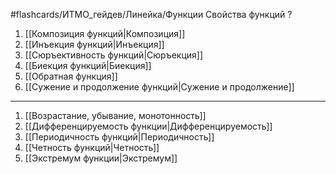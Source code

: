 #flashcards/ИТМО_гейдев/Линейка/Функции 
Свойства функций
?
1. [[Композиция функций|Композиция]]
2. [[Инъекция функций|Инъекция]]
3. [[Сюръективность функций|Сюръекция]]
4. [[Биекция функций|Биекция]]
5. [[Обратная функция]]
6. [[Сужение и продолжение функций|Сужение и продолжение]]
---
1. [[Возрастание, убывание, монотонность]]
2. [[Дифференцируемость функции|Дифференцируемость]]
3. [[Периодичность функций|Периодичность]]
4. [[Четность функций|Четность]]
5. [[Экстремум функции|Экстремум]]